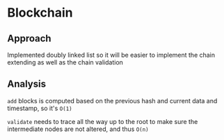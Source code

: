# Blockchain

## Approach

Implemented doubly linked list so it will be easier to implement the chain extending as well as the chain validation

## Analysis

`add` blocks is computed based on the previous hash and current data and timestamp, so it's `O(1)`

`validate` needs to trace all the way up to the root to make sure the intermediate nodes are not altered, and thus `O(n)`

